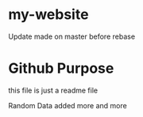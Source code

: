  # my-website

Update made on master before rebase

# Github Purpose 
this file is just a readme file


Random Data added more and more